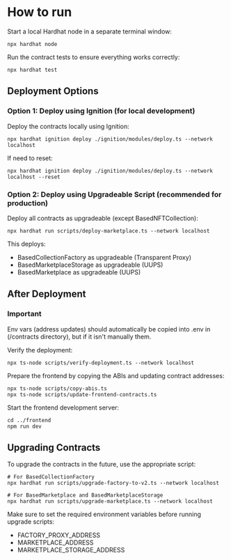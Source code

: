 # How to run

Start a local Hardhat node in a separate terminal window:

```shell
npx hardhat node
```

Run the contract tests to ensure everything works correctly:

```shell
npx hardhat test
```

## Deployment Options

### Option 1: Deploy using Ignition (for local development)

Deploy the contracts locally using Ignition:

```shell
npx hardhat ignition deploy ./ignition/modules/deploy.ts --network localhost
```

If need to reset:

```shell
npx hardhat ignition deploy ./ignition/modules/deploy.ts --network localhost --reset
```

### Option 2: Deploy using Upgradeable Script (recommended for production)

Deploy all contracts as upgradeable (except BasedNFTCollection):

```shell
npx hardhat run scripts/deploy-marketplace.ts --network localhost
```

This deploys:

- BasedCollectionFactory as upgradeable (Transparent Proxy)
- BasedMarketplaceStorage as upgradeable (UUPS)
- BasedMarketplace as upgradeable (UUPS)

## After Deployment

### Important

Env vars (address updates) should automatically be copied into .env in (/contracts directory), but if it isn't manually them.

Verify the deployment:

```shell
npx ts-node scripts/verify-deployment.ts --network localhost
```

Prepare the frontend by copying the ABIs and updating contract addresses:

```shell
npx ts-node scripts/copy-abis.ts
npx ts-node scripts/update-frontend-contracts.ts
```

Start the frontend development server:

```shell
cd ../frontend
npm run dev
```

## Upgrading Contracts

To upgrade the contracts in the future, use the appropriate script:

```shell
# For BasedCollectionFactory
npx hardhat run scripts/upgrade-factory-to-v2.ts --network localhost

# For BasedMarketplace and BasedMarketplaceStorage
npx hardhat run scripts/upgrade-marketplace.ts --network localhost
```

Make sure to set the required environment variables before running upgrade scripts:

- FACTORY_PROXY_ADDRESS
- MARKETPLACE_ADDRESS
- MARKETPLACE_STORAGE_ADDRESS
